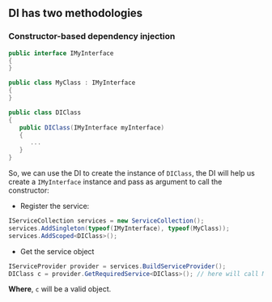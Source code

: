 ## DI has two methodologies

### Constructor-based dependency injection

```C#
public interface IMyInterface
{
}

public class MyClass : IMyInterface
{
}

public class DIClass
{
   public DIClass(IMyInterface myInterface)
   {
      ...
   }
}

```

So, we can use the DI to create the instance of `DIClass`, the DI will help us create a `IMyInterface` instance and pass as argument to call the constructor:

* Register the service:

```C#
IServiceCollection services = new ServiceCollection();
services.AddSingleton(typeof(IMyInterface), typeof(MyClass));
services.AddScoped<DIClass>();

```

* Get the service object

```C#
IServiceProvider provider = services.BuildServiceProvider();
DIClass c = provider.GetRequiredService<DIClass>(); // here will call MyClass construtor, then call DIClass construtor.
```

**Where**, `c` will be a valid object.
